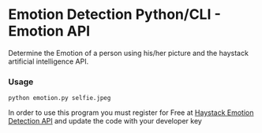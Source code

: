# Emotion Detection Python/CLI - Emotion API
Determine the Emotion of a person using his/her picture and the haystack artificial intelligence API.

### Usage
```
python emotion.py selfie.jpeg
```

In order to use this program you must register for Free at [Haystack Emotion Detection API](https://www.haystack.ai/) and update the code with your developer key